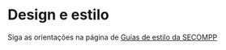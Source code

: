 # Design e estilo

Siga as orientações na página de [Guias de estilo da SECOMPP](/kb/SECOMPP/Guias%20de%20estilo/Guia%20de%20identidade)
